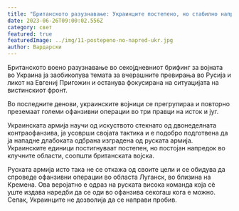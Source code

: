 ```yaml
---
title: "Британското разузнавање: Украинците постепено, но стабилно напредуваат"
date: 2023-06-26T09:00:02.556Z
category: свет
featured: true
featuredImage: ../img/11-postepeno-no-napred-ukr.jpg
author: Вардарски
---
```

Британското воено разузнавање во секојдневниот брифинг за војната во Украина ја заобиколува темата за вчерашните превирања во Русија и ликот на Евгениј Пригожин и останува фокусирана на ситуацијата на вистинскиот фронт.

Во последните денови, украинските војници се прегрупираа и повторно преземаат големи офанзивни операции во три правци на исток и југ.

Украинската армија научи од искуството стекнато од двонеделната контраофанзива, ја усоврши својата тактика и е подобро подготвена да ја нападне длабоката одбрана изградена од руската армија. Украинските единици постигнуваат постепен, но постојан напредок во клучните области, соопшти британската војска.

Руската армија исто така не се откажа од своите цели и се обидува да спроведе офанзивни операции во областа Луганск, во близина на Кремена. Ова веројатно е одраз на руската висока команда која сè уште издава наредби да се оди во офанзива секогаш кога е можно. Сепак, Украинците не дозволија да се направи пробив.